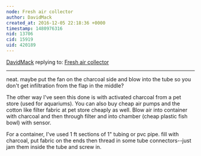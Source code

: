 ```yaml
---
node: Fresh air collector
author: DavidMack
created_at: 2016-12-05 22:18:36 +0000
timestamp: 1480976316
nid: 13706
cid: 15919
uid: 420189
---
```




[DavidMack](../profile/DavidMack) replying to: [Fresh air collector](../notes/imvec/11-15-2016/fresh-air-collector)

----
neat.  maybe put the fan on the charcoal side and blow into the tube so you don't get infiltration from the flap in the middle?

The other way I've seen this done is with activated charcoal from a pet store (used for aquariums).   You can also buy cheap air pumps and the cotton like filter fabric at pet store cheaply as well.  Blow air into container with charcoal and then through filter and into chamber (cheap plastic fish bowl) with sensor.  

For a container, I've used 1 ft sections of 1" tubing or pvc pipe.  fill with charcoal, put fabric on the ends then thread in some tube connectors--just jam them inside the tube and screw in.